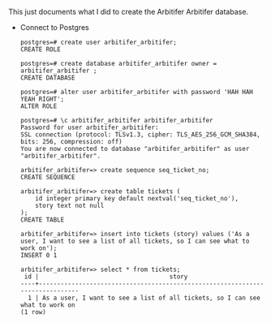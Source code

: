 This just documents what I did to create the Arbitifer Arbitifer database.

* Connect to Postgres

      postgres=# create user arbitifer_arbitifer;
      CREATE ROLE
      
      postgres=# create database arbitifer_arbitifer owner = arbitifer_arbitifer ;
      CREATE DATABASE
      
      postgres=# alter user arbitifer_arbitifer with password 'HAH HAH YEAH RIGHT';
      ALTER ROLE
      
      postgres=# \c arbitifer_arbitifer arbitifer_arbitifer 
      Password for user arbitifer_arbitifer: 
      SSL connection (protocol: TLSv1.3, cipher: TLS_AES_256_GCM_SHA384, bits: 256, compression: off)
      You are now connected to database "arbitifer_arbitifer" as user "arbitifer_arbitifer".
      
      arbitifer_arbitifer=> create sequence seq_ticket_no;
      CREATE SEQUENCE
      
      arbitifer_arbitifer=> create table tickets (
          id integer primary key default nextval('seq_ticket_no'),
          story text not null
      );
      CREATE TABLE
      
      arbitifer_arbitifer=> insert into tickets (story) values ('As a user, I want to see a list of all tickets, so I can see what to work on');
      INSERT 0 1
      
      arbitifer_arbitifer=> select * from tickets;
       id |                                    story                                     
      ----+------------------------------------------------------------------------------
        1 | As a user, I want to see a list of all tickets, so I can see what to work on
      (1 row)
